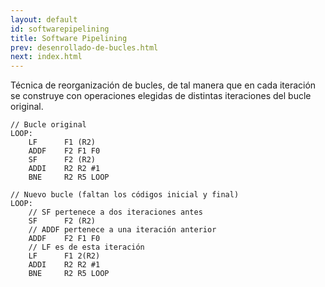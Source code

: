 ```yaml
---
layout: default
id: softwarepipelining
title: Software Pipelining
prev: desenrollado-de-bucles.html
next: index.html
---
```


Técnica de reorganización de bucles, de tal manera que en cada iteración se construye con operaciones elegidas de distintas iteraciones del bucle original.

```
// Bucle original
LOOP:
	LF 		F1 (R2)
	ADDF	F2 F1 F0
	SF		F2 (R2)
	ADDI 	R2 R2 #1
	BNE		R2 R5 LOOP
```
```
// Nuevo bucle (faltan los códigos inicial y final)
LOOP:
	// SF pertenece a dos iteraciones antes
	SF 		F2 (R2)
	// ADDF pertenece a una iteración anterior 
	ADDF	F2 F1 F0
	// LF es de esta iteración 
	LF 		F1 2(R2)
	ADDI 	R2 R2 #1
	BNE		R2 R5 LOOP
```